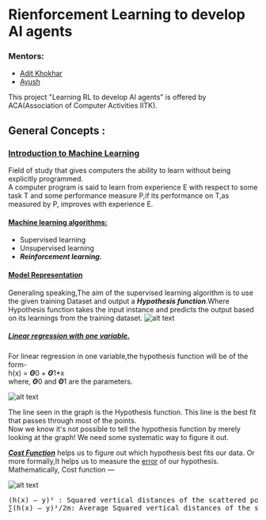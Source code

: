 # Rienforcement Learning to develop AI agents
### Mentors:
- [Adit Khokhar](https://github.com/adit-khokar)
- [Ayush](https://github.com/Ayush-Ranjan)

 This project "Learning RL to develop AI agents" is offered by ACA(Association of Computer Activities IITK).
 ## General Concepts :
 ### <u> Introduction to Machine Learning </u>
 Field of study that gives computers the ability to learn without being explicitly programmed.<br>
 A computer program is said to learn from experience E with respect to some task T and some performance measure P,if its performance on T,as measured by P, improves with experience E.
 #### <ins>Machine learning algorithms:</ins>
- Supervised learning
- Unsupervised learning
- ***Reinforcement learning.*** 

#### <ins>Model Representation</ins>
Generaling speaking,The aim of the supervised learning algorithm is to use the given training Dataset and output a ***Hypothesis function***.Where Hypothesis function takes the input instance and predicts the output based on its learnings from the training dataset.
![alt text](https://machinelearningmedium.com/assets/2017-08-10-model-representation-and-hypothesis/fig-1-hypothesis.png?raw=true)

##### <ins>Linear	regression	with	one	variable.</ins>

For linear regression in one variable,the hypothesis function will be of the form-<br>
h(x) = ***Θ***0 + ***Θ***1*x         <br>where, ***Θ***0 and ***Θ***1 are the parameters.


![alt text](https://miro.medium.com/max/337/1*6egMs9kaw3HFwtQiANtoaQ.png?raw=true)

The line seen in the graph is the Hypothesis function. This line is the best fit that passes through most of the points.<br>
Now we know it's not possible to tell the hypothesis function by merely looking at the graph! We need some systematic way to figure it out.<br>

<ins>***Cost Function***</ins> helps us to figure out which hypothesis best fits our data. Or more formally,It helps us to measure the <ins>error</ins> of our hypothesis.<br>
Mathematically, Cost function —<br>

![alt text](https://miro.medium.com/max/431/1*xXr2YaMcE0KnFAimpT2kHA.png?raw=true)

<pre>
(h(x) — y)² : Squared vertical distances of the scattered points from the hypothesis.
∑(h(x) — y)²/2m: Average Squared vertical distances of the scattered points from the hypothesis, i.e Mean Squared error.
</pre>
